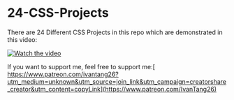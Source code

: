 # 24-CSS-Projects
There are 24 Different CSS Projects in this repo which are demonstrated in this video: 

[![Watch the video](https://img.youtube.com/vi/TzuWIHGFKCQ/maxresdefault.jpg)](https://youtu.be/TzuWIHGFKCQ)

If you want to support me, feel free to support me:[ https://www.patreon.com/ivantang26?utm_medium=unknown&utm_source=join_link&utm_campaign=creatorshare_creator&utm_content=copyLink](https://www.patreon.com/IvanTang26)
